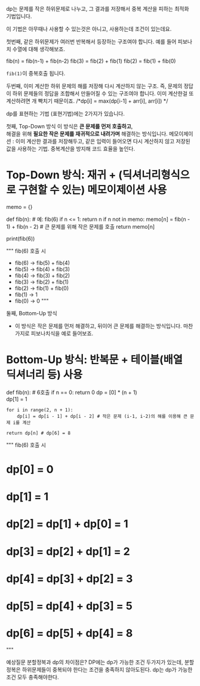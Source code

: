 dp는 문제를 작은 하위문제로 나누고, 그 결과를 저장해서 중복 계산을 피하는 최적화 기법입니다.

이 기법은 아무때나 사용할 수 있는것은 아니고, 
사용하는데 조건이 있는데요.

첫번째, 같은 하위문제가 여러번 반복해서 등장하는 구조여야 합니다.
예를 들어 피보나치 수열에 대해 생각해보죠.

fib(n) = fib(n-1) + fib(n-2)
fib(3) = fib(2) + fib(1)
fib(2) = fib(1) + fib(0)

`fib(1)`이 중복호출 됩니다.

두번째, 이미 계산한 하위 문제의 해를 저장해 다시 계산하지 않는 구조. 
즉, 문제의 정답이 하위 문제들의 정답을 조합해서 만들어질 수 있는 구조여야 합니다.
이미 계산한걸 또 계산하려면 개 빡치기 때문이죠.
/*dp[i] = max(dp[i-1] + arr[i], arr[i]) */


dp를 표현하는 기법 (표현기법)에는 2가지가 있습니다.

첫째, Top-Down 방식 
이 방식은 **큰 문제를 먼저 호출하고**,  
해결을 위해 **필요한 작은 문제를 재귀적으로 내려가며** 해결하는 방식입니다.
메모이제이션 : 이미 계산한 결과를 저장해두고, 같은 입력이 들어오면 다시 계산하지 않고 저장된 값을 사용하는 기법.
중복계산을 방지해 코드 효율을 높인다.
# Top-Down 방식: 재귀 + (딕셔너리형식으로 구현할 수 있는) 메모이제이션  사용
memo = {}

def fib(n):  # 예: fib(6)
    if n <= 1:
        return n
    if n not in memo:
        memo[n] = fib(n - 1) + fib(n - 2)  # 큰 문제를 위해 작은 문제를 호출
    return memo[n]

print(fib(6))  

"""
fib(6) 호출 시
- fib(6) → fib(5) + fib(4)
- fib(5) → fib(4) + fib(3)
- fib(4) → fib(3) + fib(2)
- fib(3) → fib(2) + fib(1)
- fib(2) → fib(1) + fib(0)
- fib(1) → 1
- fib(0) → 0
"""

둘째, Bottom-Up 방식
- 이 방식은 작은 문제를 먼저 해결하고, 뒤이어 큰 문제를 해결하는 방식입니다.
마찬가지로 피보나치식을 예로 들어보죠.
# Bottom-Up 방식: 반복문 + 테이블(배열 딕셔너리 등) 사용
def fib(n): # 6호출
    if n == 0:
        return 0
    dp = [0] * (n + 1)  
    dp[1] = 1

    for i in range(2, n + 1):
        dp[i] = dp[i - 1] + dp[i - 2] # 작은 문제 (i-1, i-2)의 해를 이용해 큰 문제 i를 계산

    return dp[n] # dp[6] = 8

"""
fib(6) 호출 시
# dp[0] = 0
# dp[1] = 1
# dp[2] = dp[1] + dp[0] = 1
# dp[3] = dp[2] + dp[1] = 2
# dp[4] = dp[3] + dp[2] = 3
# dp[5] = dp[4] + dp[3] = 5
# dp[6] = dp[5] + dp[4] = 8
"""


예상질문
분할정복과 dp의 차이점은?
DP에는 dp가 가능한 조건 두가지가 있는데, 
분할정복은 하위문제들이 중복되야 한다는 조건을 충족하지 않아도된다.
dp는 dp가 가능한 조건 모두 충족해야한다.